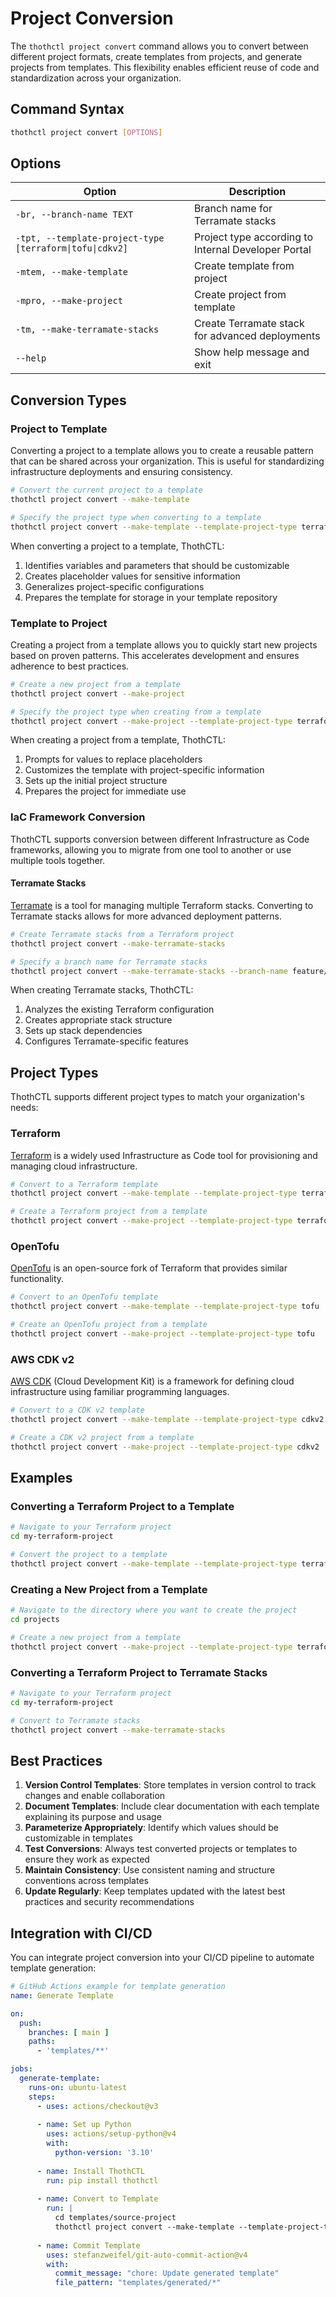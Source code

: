 # Project Conversion

The `thothctl project convert` command allows you to convert between different project formats, create templates from projects, and generate projects from templates. This flexibility enables efficient reuse of code and standardization across your organization.

## Command Syntax

```bash
thothctl project convert [OPTIONS]
```

## Options

| Option | Description |
|--------|-------------|
| `-br, --branch-name TEXT` | Branch name for Terramate stacks |
| `-tpt, --template-project-type [terraform\|tofu\|cdkv2]` | Project type according to Internal Developer Portal |
| `-mtem, --make-template` | Create template from project |
| `-mpro, --make-project` | Create project from template |
| `-tm, --make-terramate-stacks` | Create Terramate stack for advanced deployments |
| `--help` | Show help message and exit |

## Conversion Types

### Project to Template

Converting a project to a template allows you to create a reusable pattern that can be shared across your organization. This is useful for standardizing infrastructure deployments and ensuring consistency.

```bash
# Convert the current project to a template
thothctl project convert --make-template

# Specify the project type when converting to a template
thothctl project convert --make-template --template-project-type terraform
```

When converting a project to a template, ThothCTL:

1. Identifies variables and parameters that should be customizable
2. Creates placeholder values for sensitive information
3. Generalizes project-specific configurations
4. Prepares the template for storage in your template repository

### Template to Project

Creating a project from a template allows you to quickly start new projects based on proven patterns. This accelerates development and ensures adherence to best practices.

```bash
# Create a new project from a template
thothctl project convert --make-project

# Specify the project type when creating from a template
thothctl project convert --make-project --template-project-type terraform
```

When creating a project from a template, ThothCTL:

1. Prompts for values to replace placeholders
2. Customizes the template with project-specific information
3. Sets up the initial project structure
4. Prepares the project for immediate use

### IaC Framework Conversion

ThothCTL supports conversion between different Infrastructure as Code frameworks, allowing you to migrate from one tool to another or use multiple tools together.

#### Terramate Stacks

[Terramate](https://terramate.io/) is a tool for managing multiple Terraform stacks. Converting to Terramate stacks allows for more advanced deployment patterns.

```bash
# Create Terramate stacks from a Terraform project
thothctl project convert --make-terramate-stacks

# Specify a branch name for Terramate stacks
thothctl project convert --make-terramate-stacks --branch-name feature/terramate-migration
```

When creating Terramate stacks, ThothCTL:

1. Analyzes the existing Terraform configuration
2. Creates appropriate stack structure
3. Sets up stack dependencies
4. Configures Terramate-specific features

## Project Types

ThothCTL supports different project types to match your organization's needs:

### Terraform

[Terraform](https://www.terraform.io/) is a widely used Infrastructure as Code tool for provisioning and managing cloud infrastructure.

```bash
# Convert to a Terraform template
thothctl project convert --make-template --template-project-type terraform

# Create a Terraform project from a template
thothctl project convert --make-project --template-project-type terraform
```

### OpenTofu

[OpenTofu](https://opentofu.org/) is an open-source fork of Terraform that provides similar functionality.

```bash
# Convert to an OpenTofu template
thothctl project convert --make-template --template-project-type tofu

# Create an OpenTofu project from a template
thothctl project convert --make-project --template-project-type tofu
```

### AWS CDK v2

[AWS CDK](https://aws.amazon.com/cdk/) (Cloud Development Kit) is a framework for defining cloud infrastructure using familiar programming languages.

```bash
# Convert to a CDK v2 template
thothctl project convert --make-template --template-project-type cdkv2

# Create a CDK v2 project from a template
thothctl project convert --make-project --template-project-type cdkv2
```

## Examples

### Converting a Terraform Project to a Template

```bash
# Navigate to your Terraform project
cd my-terraform-project

# Convert the project to a template
thothctl project convert --make-template --template-project-type terraform
```

### Creating a New Project from a Template

```bash
# Navigate to the directory where you want to create the project
cd projects

# Create a new project from a template
thothctl project convert --make-project --template-project-type terraform
```

### Converting a Terraform Project to Terramate Stacks

```bash
# Navigate to your Terraform project
cd my-terraform-project

# Convert to Terramate stacks
thothctl project convert --make-terramate-stacks
```

## Best Practices

1. **Version Control Templates**: Store templates in version control to track changes and enable collaboration
2. **Document Templates**: Include clear documentation with each template explaining its purpose and usage
3. **Parameterize Appropriately**: Identify which values should be customizable in templates
4. **Test Conversions**: Always test converted projects or templates to ensure they work as expected
5. **Maintain Consistency**: Use consistent naming and structure conventions across templates
6. **Update Regularly**: Keep templates updated with the latest best practices and security recommendations

## Integration with CI/CD

You can integrate project conversion into your CI/CD pipeline to automate template generation:

```yaml
# GitHub Actions example for template generation
name: Generate Template

on:
  push:
    branches: [ main ]
    paths:
      - 'templates/**'

jobs:
  generate-template:
    runs-on: ubuntu-latest
    steps:
      - uses: actions/checkout@v3
      
      - name: Set up Python
        uses: actions/setup-python@v4
        with:
          python-version: '3.10'
          
      - name: Install ThothCTL
        run: pip install thothctl
        
      - name: Convert to Template
        run: |
          cd templates/source-project
          thothctl project convert --make-template --template-project-type terraform
        
      - name: Commit Template
        uses: stefanzweifel/git-auto-commit-action@v4
        with:
          commit_message: "chore: Update generated template"
          file_pattern: "templates/generated/*"
```
